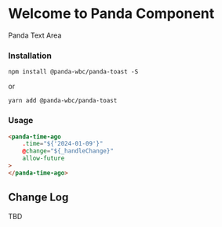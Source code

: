 # Welcome to Panda Component
Panda Text Area

### Installation
```npm install @panda-wbc/panda-toast -S```

or 

```yarn add @panda-wbc/panda-toast```

### Usage

```html
<panda-time-ago
	.time="${'2024-01-09'}"
	@change="${_handleChange}"
	allow-future
>
</panda-time-ago>
```

## Change Log

TBD